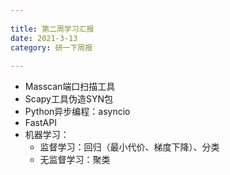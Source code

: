 ```yaml
---
 
title: 第二周学习汇报
date: 2021-3-13
category: 研一下周报
 
---
```


 

* Masscan端口扫描工具
* Scapy工具伪造SYN包
* Python异步编程：asyncio
* FastAPI
* 机器学习：
  * 监督学习：回归（最小代价、梯度下降）、分类
  * 无监督学习：聚类

<!-- more -->